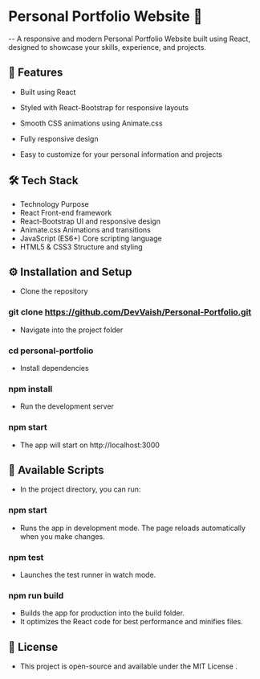 # Personal Portfolio Website 💼

-- A responsive and modern Personal Portfolio Website built using React, designed to showcase your skills, experience, and projects.


## 🚀 Features

- Built using React

- Styled with React-Bootstrap for responsive layouts

- Smooth CSS animations using Animate.css

- Fully responsive design

- Easy to customize for your personal information and projects

## 🛠️ Tech Stack
- Technology	Purpose
- React	Front-end framework
- React-Bootstrap	UI and responsive design
- Animate.css	Animations and transitions
- JavaScript (ES6+)	Core scripting language
- HTML5 & CSS3	Structure and styling

## ⚙️ Installation and Setup

- Clone the repository

### git clone https://github.com/DevVaish/Personal-Portfolio.git

- Navigate into the project folder

### cd personal-portfolio

- Install dependencies

### npm install

- Run the development server

### npm start

- The app will start on http://localhost:3000

## 🧪 Available Scripts

- In the project directory, you can run:

### npm start

- Runs the app in development mode.
The page reloads automatically when you make changes.

### npm test

- Launches the test runner in watch mode.

### npm run build

- Builds the app for production into the build folder.
- It optimizes the React code for best performance and minifies files.

## 📄 License

- This project is open-source and available under the MIT License
.
